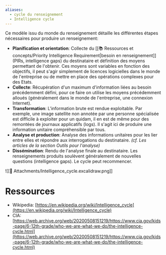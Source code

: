 ```yaml
---
aliases:
  - cycle du renseignement
  - Intelligence cycle
---
```


Ce modèle issu du monde du renseignement détaille les différentes étapes nécessaires pour produire un renseignement:

- **Planification et orientation**: Collecte du [[📚 Ressources et concepts/Priority Intelligence Requirement|besoin en renseignement]] (PIRs, intelligence gaps) du destinataire et définition des moyens permettant de l'obtenir. Ces moyens sont variables en fonction des objectifs, il peut s'agir simplement de licences logicielles dans le monde de l'entreprise ou de mettre en place des opérations complexes pour des Etats.
- **Collecte**: Récupération d'un maximum d'information liées au besoin précédemment défini, pour ce faire on utilise les moyens précédemment alloués (généralement dans le monde de l'entreprise, une connexion Internet). 
- **Transformation**: L'information brute est rendue exploitable. Par exemple, une image satellite non annotée par une personne spécialisée est difficile à exploiter pour un quidam, il en est de même pour des remontées de journaux applicatifs (logs). Il s'agit ici de produire une information unitaire compréhensible par tous.
- **Analyse et production**: Analyse des informations unitaires pour les lier entre elles et répondre aux interrogations du destinataire. *(cf. Les articles de la section Outils pour l'analyse)*
- **Dissémination**: Rendu de l'analyse finale au destinataire. Les renseignements produits soulèvent généralement de nouvelles questions (intelligence gaps). Le cycle peut recommencer.


![[📎 Attachments/Intelligence_cycle.excalidraw.png]]

# Ressources

- Wikipedia: [https://en.wikipedia.org/wiki/Intelligence_cycle](https://en.wikipedia.org/wiki/Intelligence_cycle)
- CIA: [https://web.archive.org/web/20200508151219/https://www.cia.gov/kids-page/6-12th-grade/who-we-are-what-we-do/the-intelligence-cycle.html](https://web.archive.org/web/20200508151219/https://www.cia.gov/kids-page/6-12th-grade/who-we-are-what-we-do/the-intelligence-cycle.html)